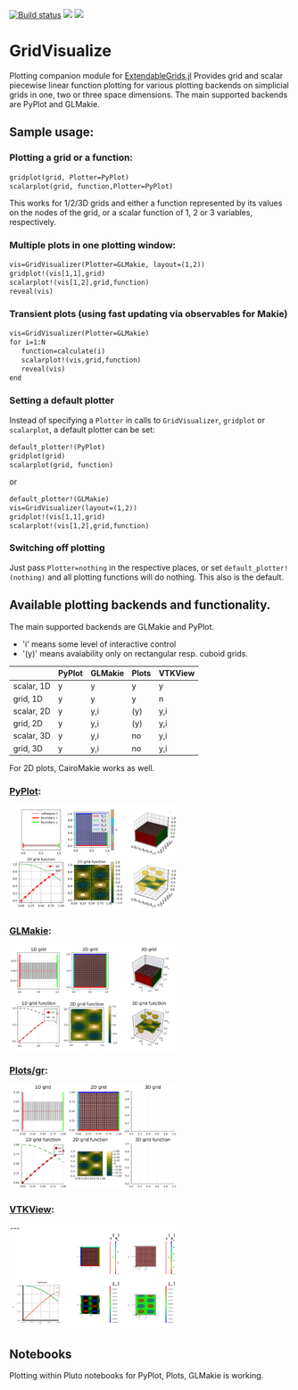 [![Build status](https://github.com/j-fu/GridVisualize.jl/workflows/linux-macos-windows/badge.svg)](https://github.com/j-fu/GridVisualize.jl/actions)
[![](https://img.shields.io/badge/docs-stable-blue.svg)](https://j-fu.github.io/GridVisualize.jl/stable)
[![](https://img.shields.io/badge/docs-dev-blue.svg)](https://j-fu.github.io/GridVisualize.jl/dev)

GridVisualize
=============

Plotting companion module for [ExtendableGrids.jl](https://github.com/j-fu/ExtendableGrids.jl)
Provides grid and scalar piecewise linear function plotting for various plotting backends
on simplicial grids in one, two or three space dimensions. The main supported backends
are PyPlot and GLMakie.

## Sample usage:

### Plotting a grid or a function:
````
gridplot(grid, Plotter=PyPlot)
scalarplot(grid, function,Plotter=PyPlot)
````

This works for  1/2/3D grids and either a function  represented by its
values on  the nodes of the  grid, or a scalar  function of 1, 2  or 3
variables, respectively.

### Multiple plots in one plotting window:
````
vis=GridVisualizer(Plotter=GLMakie, layout=(1,2))
gridplot!(vis[1,1],grid)
scalarplot!(vis[1,2],grid,function)
reveal(vis)
````

### Transient plots (using fast updating via observables for Makie)
````
vis=GridVisualizer(Plotter=GLMakie)
for i=1:N
   function=calculate(i)
   scalarplot!(vis,grid,function)
   reveal(vis)
end
````

### Setting a default plotter

Instead  of  specifying  a  `Plotter` in  calls  to  `GridVisualizer`,
`gridplot` or `scalarplot`, a default plotter can be set:

```
default_plotter!(PyPlot)
gridplot(grid)
scalarplot(grid, function)
```

or 
```
default_plotter!(GLMakie)
vis=GridVisualizer(layout=(1,2))
gridplot!(vis[1,1],grid)
scalarplot!(vis[1,2],grid,function)
```

### Switching off plotting
Just pass `Plotter=nothing`  in the respective places, or set `default_plotter!(nothing)`
and all plotting functions will do nothing. This also is the default.

## Available plotting backends and functionality.

The main supported backends are GLMakie and PyPlot.

- 'i' means some level of interactive control
- '(y)' means avaiability only on rectangular resp. cuboid grids.

|            | PyPlot | GLMakie | Plots | VTKView |
|------------|--------|---------|-------|---------|
| scalar, 1D | y      | y       | y     | y       |
| grid, 1D   | y      | y       | y     | n       |
| scalar, 2D | y      | y,i     | (y)   | y,i     |
| grid, 2D   | y      | y,i     | (y)   | y,i     |
| scalar, 3D | y      | y,i     | no    | y,i     |
| grid, 3D   | y      | y,i     | no    | y,i     |


For 2D plots, CairoMakie works as well.

### [PyPlot](https://github.com/JuliaPy/PyPlot.jl):
<img src="docs/src/assets/multiscene_pyplot.png?raw=true" width=300/> 


### [GLMakie](https://github.com/JuliaPlots/GLMakie.jl):

<img src="docs/src/assets/multiscene_glmakie.png?raw=true" width=300/> 


### [Plots/gr](https://github.com/JuliaPlots/Plots.jl):
<img src="docs/src/assets/multiscene_plots.png?raw=true" width=300/> 


### [VTKView](https://github.com/j-fu/VTKView.jl):
<img src="docs/src/assets/multiscene_vtkview.png?raw=true" width=300/> 


## Notebooks
Plotting within Pluto notebooks for PyPlot, Plots, GLMakie is working.

